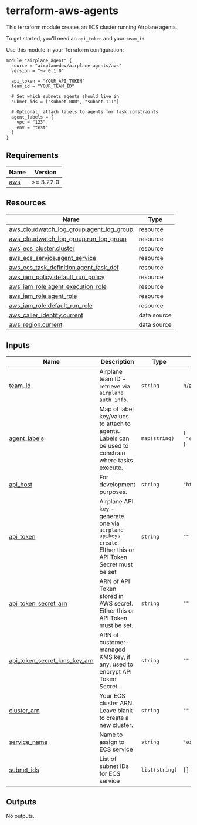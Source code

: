# terraform-aws-agents

This terraform module creates an ECS cluster running Airplane agents.

To get started, you'll need an `api_token` and your `team_id`.

Use this module in your Terraform configuration:

```hcl
module "airplane_agent" {
  source = "airplanedev/airplane-agents/aws"
  version = "~> 0.1.0"

  api_token = "YOUR_API_TOKEN"
  team_id = "YOUR_TEAM_ID"

  # Set which subnets agents should live in
  subnet_ids = ["subnet-000", "subnet-111"]

  # Optional: attach labels to agents for task constraints
  agent_labels = {
    vpc = "123"
    env = "test"
  }
}
```

<!-- BEGIN_TF_DOCS -->
## Requirements

| Name | Version |
|------|---------|
| <a name="requirement_aws"></a> [aws](#requirement\_aws) | >= 3.22.0 |

## Resources

| Name | Type |
|------|------|
| [aws_cloudwatch_log_group.agent_log_group](https://registry.terraform.io/providers/hashicorp/aws/latest/docs/resources/cloudwatch_log_group) | resource |
| [aws_cloudwatch_log_group.run_log_group](https://registry.terraform.io/providers/hashicorp/aws/latest/docs/resources/cloudwatch_log_group) | resource |
| [aws_ecs_cluster.cluster](https://registry.terraform.io/providers/hashicorp/aws/latest/docs/resources/ecs_cluster) | resource |
| [aws_ecs_service.agent_service](https://registry.terraform.io/providers/hashicorp/aws/latest/docs/resources/ecs_service) | resource |
| [aws_ecs_task_definition.agent_task_def](https://registry.terraform.io/providers/hashicorp/aws/latest/docs/resources/ecs_task_definition) | resource |
| [aws_iam_policy.default_run_policy](https://registry.terraform.io/providers/hashicorp/aws/latest/docs/resources/iam_policy) | resource |
| [aws_iam_role.agent_execution_role](https://registry.terraform.io/providers/hashicorp/aws/latest/docs/resources/iam_role) | resource |
| [aws_iam_role.agent_role](https://registry.terraform.io/providers/hashicorp/aws/latest/docs/resources/iam_role) | resource |
| [aws_iam_role.default_run_role](https://registry.terraform.io/providers/hashicorp/aws/latest/docs/resources/iam_role) | resource |
| [aws_caller_identity.current](https://registry.terraform.io/providers/hashicorp/aws/latest/docs/data-sources/caller_identity) | data source |
| [aws_region.current](https://registry.terraform.io/providers/hashicorp/aws/latest/docs/data-sources/region) | data source |

## Inputs

| Name | Description | Type | Default | Required |
|------|-------------|------|---------|:--------:|
| <a name="input_team_id"></a> [team\_id](#input\_team\_id) | Airplane team ID - retrieve via `airplane auth info`. | `string` | n/a | yes |
| <a name="input_agent_labels"></a> [agent\_labels](#input\_agent\_labels) | Map of label key/values to attach to agents. Labels can be used to constrain where tasks execute. | `map(string)` | <pre>{<br>  "ecs": "true"<br>}</pre> | no |
| <a name="input_api_host"></a> [api\_host](#input\_api\_host) | For development purposes. | `string` | `"https://api.airplane.dev"` | no |
| <a name="input_api_token"></a> [api\_token](#input\_api\_token) | Airplane API key - generate one via `airplane apikeys create`. EIther this or API Token Secret must be set | `string` | `""` | no |
| <a name="input_api_token_secret_arn"></a> [api\_token\_secret\_arn](#input\_api\_token\_secret\_arn) | ARN of API Token stored in AWS secret. Either this or API Token must be set. | `string` | `""` | no |
| <a name="input_api_token_secret_kms_key_arn"></a> [api\_token\_secret\_kms\_key\_arn](#input\_api\_token\_secret\_kms\_key\_arn) | ARN of customer-managed KMS key, if any, used to encrypt API Token Secret. | `string` | `""` | no |
| <a name="input_cluster_arn"></a> [cluster\_arn](#input\_cluster\_arn) | Your ECS cluster ARN. Leave blank to create a new cluster. | `string` | `""` | no |
| <a name="input_service_name"></a> [service\_name](#input\_service\_name) | Name to assign to ECS service | `string` | `"airplane-agent"` | no |
| <a name="input_subnet_ids"></a> [subnet\_ids](#input\_subnet\_ids) | List of subnet IDs for ECS service | `list(string)` | `[]` | no |

## Outputs

No outputs.
<!-- END_TF_DOCS -->
